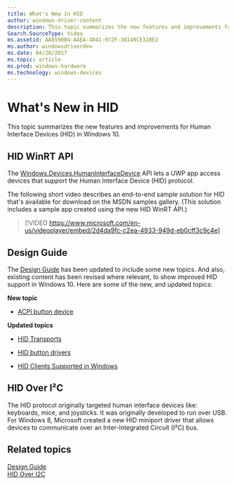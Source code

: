 ```yaml
---
title: What's New in HID
author: windows-driver-content
description: This topic summarizes the new features and improvements for Human Interface Devices (HID) in Windows 10.
Search.SourceType: Video
ms.assetid: AA8590B4-AAEA-4D41-972F-38149CE328E2
ms.author: windowsdriverdev
ms.date: 04/20/2017
ms.topic: article
ms.prod: windows-hardware
ms.technology: windows-devices
---
```


# What's New in HID


This topic summarizes the new features and improvements for Human Interface Devices (HID) in Windows 10.

## HID WinRT API


The [Windows.Devices.HumanInterfaceDevice](https://msdn.microsoft.com/library/windows/apps/xaml/dn263140) API lets a UWP app access devices that support the Human Interface Device (HID) protocol.

The following short video describes an end-to-end sample solution for HID that's available for download on the MSDN samples gallery. (This solution includes a sample app created using the new HID WinRT API.)

>[!VIDEO https://www.microsoft.com/en-us/videoplayer/embed/2d4da9fc-c2ea-4933-949d-eb0cff3c9c4e]

## Design Guide

The [Design Guide](index.md) has been updated to include some new topics. And also, existing content has been revised where relevant, to show improved HID support in Windows 10. Here are some of the new, and updated topics:

**New topic**

-   [ACPI button device](acpi-button-device.md)

**Updated topics**

-   [HID Transports](hid-transports.md)

-   [HID button drivers](buttons.md)

-   [HID Clients Supported in Windows](hid-clients-supported-in-windows.md)

## <a href="" id="hid-over-i2c"></a>HID Over I²C


The HID protocol originally targeted human interface devices like: keyboards, mice, and joysticks. It was originally developed to run over USB. For Windows 8, Microsoft created a new HID miniport driver that allows devices to communicate over an Inter-Integrated Circuit (I²C) bus.

## Related topics
[Design Guide](index.md)  
[HID Over I2C](hid-over-i2c-guide.md)  



